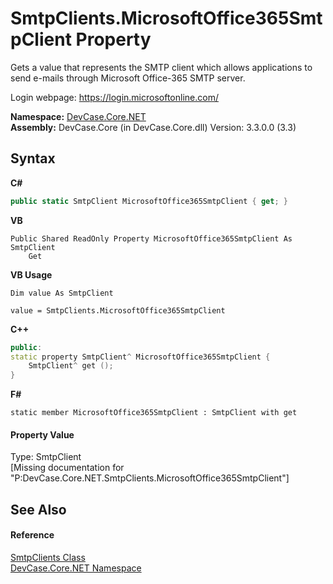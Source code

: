 # SmtpClients.MicrosoftOffice365SmtpClient Property 
 

Gets a value that represents the SMTP client which allows applications to send e-mails through Microsoft Office-365 SMTP server. 

 Login webpage: <a href="https://login.microsoftonline.com/" target="_blank">https://login.microsoftonline.com/</a>

**Namespace:**&nbsp;<a href="N_DevCase_Core_NET">DevCase.Core.NET</a><br />**Assembly:**&nbsp;DevCase.Core (in DevCase.Core.dll) Version: 3.3.0.0 (3.3)

## Syntax

**C#**<br />
``` C#
public static SmtpClient MicrosoftOffice365SmtpClient { get; }
```

**VB**<br />
``` VB
Public Shared ReadOnly Property MicrosoftOffice365SmtpClient As SmtpClient
	Get
```

**VB Usage**<br />
``` VB Usage
Dim value As SmtpClient

value = SmtpClients.MicrosoftOffice365SmtpClient

```

**C++**<br />
``` C++
public:
static property SmtpClient^ MicrosoftOffice365SmtpClient {
	SmtpClient^ get ();
}
```

**F#**<br />
``` F#
static member MicrosoftOffice365SmtpClient : SmtpClient with get

```


#### Property Value
Type: SmtpClient<br />\[Missing <value> documentation for "P:DevCase.Core.NET.SmtpClients.MicrosoftOffice365SmtpClient"\]

## See Also


#### Reference
<a href="T_DevCase_Core_NET_SmtpClients">SmtpClients Class</a><br /><a href="N_DevCase_Core_NET">DevCase.Core.NET Namespace</a><br />